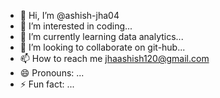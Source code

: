 - 👋 Hi, I’m @ashish-jha04
- 👀 I’m interested in coding...
- 🌱 I’m currently learning data analytics...
- 💞️ I’m looking to collaborate on git-hub...
- 📫 How to reach me jhaashish120@gmail.com
- 😄 Pronouns: ...
- ⚡ Fun fact: ...

<!---
ashish-jha04/ashish-jha04 is a ✨ special ✨ repository because its `README.md` (this file) appears on your GitHub profile.
You can click the Preview link to take a look at your changes.
--->

